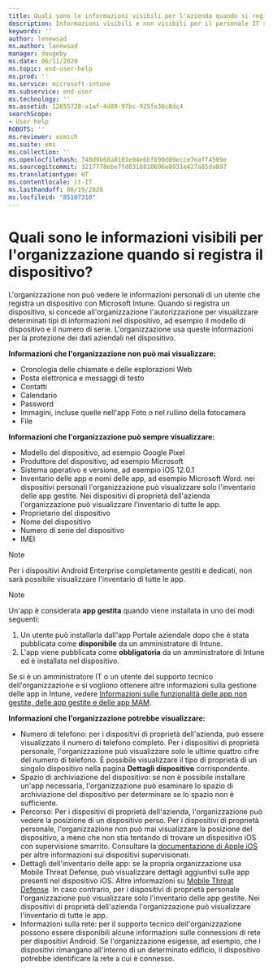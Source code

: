 ```yaml
---
title: Quali sono le informazioni visibili per l'azienda quando si registra il dispositivo?
description: Informazioni visibili e non visibili per il personale IT sul dispositivo gestito.
keywords: ''
author: lenewsad
ms.author: lanewsad
manager: dougeby
ms.date: 06/11/2020
ms.topic: end-user-help
ms.prod: ''
ms.service: microsoft-intune
ms.subservice: end-user
ms.technology: ''
ms.assetid: 12655728-a1af-4d89-97bc-925fe36c0dc4
searchScope:
- User help
ROBOTS: ''
ms.reviewer: esmich
ms.suite: ems
ms.collection: ''
ms.openlocfilehash: 740d9b68a0101e04e6bf690d09ecce7eaff4509e
ms.sourcegitcommit: 3217778ebe7fd0318810696e8931e427a85da897
ms.translationtype: HT
ms.contentlocale: it-IT
ms.lasthandoff: 06/19/2020
ms.locfileid: "85107310"
---
```

# <a name="what-information-can-my-organization-see-when-i-enroll-my-device"></a>Quali sono le informazioni visibili per l'organizzazione quando si registra il dispositivo?

L'organizzazione non può vedere le informazioni personali di un utente che registra un dispositivo con Microsoft Intune. Quando si registra un dispositivo, si concede all'organizzazione l'autorizzazione per visualizzare determinati tipi di informazioni nel dispositivo, ad esempio il modello di dispositivo e il numero di serie. L'organizzazione usa queste informazioni per la protezione dei dati aziendali nel dispositivo.

**Informazioni che l'organizzazione non può mai visualizzare:**

- Cronologia delle chiamate e delle esplorazioni Web
- Posta elettronica e messaggi di testo
- Contatti
- Calendario
- Password
- Immagini, incluse quelle nell'app Foto o nel rullino della fotocamera
- File

**Informazioni che l'organizzazione può sempre visualizzare:**

- Modello del dispositivo, ad esempio Google Pixel
- Produttore del dispositivo, ad esempio Microsoft
- Sistema operativo e versione, ad esempio iOS 12.0.1
- Inventario delle app e nomi delle app, ad esempio Microsoft Word. nei dispositivi personali l'organizzazione può visualizzare solo l'inventario delle app gestite. Nei dispositivi di proprietà dell'azienda l'organizzazione può visualizzare l'inventario di tutte le app.
- Proprietario del dispositivo
- Nome del dispositivo
- Numero di serie del dispositivo
- IMEI

 > [!NOTE]
 > Per i dispositivi Android Enterprise completamente gestiti e dedicati, non sarà possibile visualizzare l'inventario di tutte le app.
 
 > [!NOTE]
 > Un'app è considerata **app gestita** quando viene installata in uno dei modi seguenti:
 > 1. Un utente può installarla dall'app Portale aziendale dopo che è stata pubblicata come **disponibile** da un amministratore di Intune.
 > 2. L'app viene pubblicata come **obbligatoria** da un amministratore di Intune ed è installata nel dispositivo. 
 >
 > Se si è un amministratore IT o un utente del supporto tecnico dell'organizzazione e si vogliono ottenere altre informazioni sulla gestione delle app in Intune, vedere [Informazioni sulle funzionalità delle app non gestite, delle app gestite e delle app MAM](https://techcommunity.microsoft.com/t5/enterprise-mobility-security/understanding-the-capabilities-of-unmanaged-apps-managed-apps/ba-p/249164).
    
**Informazioni che l'organizzazione potrebbe visualizzare:**

- Numero di telefono: per i dispositivi di proprietà dell'azienda, può essere visualizzato il numero di telefono completo. Per i dispositivi di proprietà personale, l'organizzazione può visualizzare solo le ultime quattro cifre del numero di telefono. È possibile visualizzare il tipo di proprietà di un singolo dispositivo nella pagina **Dettagli dispositivo** corrispondente.
- Spazio di archiviazione del dispositivo: se non è possibile installare un'app necessaria, l'organizzazione può esaminare lo spazio di archiviazione del dispositivo per determinare se lo spazio non è sufficiente.  
- Percorso: Per i dispositivi di proprietà dell'azienda, l'organizzazione può vedere la posizione di un dispositivo perso. Per i dispositivi di proprietà personale, l'organizzazione non può mai visualizzare la posizione del dispositivo, a meno che non stia tentando di trovare un dispositivo iOS con supervisione smarrito. Consultare la [documentazione di Apple iOS](https://go.microsoft.com/fwlink/?linkid=853816) per altre informazioni sui dispositivi supervisionati.  
- Dettagli dell'inventario delle app: se la propria organizzazione usa Mobile Threat Defense, può visualizzare dettagli aggiuntivi sulle app presenti nel dispositivo iOS. Altre informazioni su [Mobile Threat Defense](set-up-mobile-threat-defense.md). In caso contrario, per i dispositivi di proprietà personale l'organizzazione può visualizzare solo l'inventario delle app gestite. Nei dispositivi di proprietà dell'azienda l'organizzazione può visualizzare l'inventario di tutte le app.
- Informazioni sulla rete: per il supporto tecnico dell'organizzazione possono essere disponibili alcune informazioni sulle connessioni di rete per dispositivi Android. Se l'organizzazione esigesse, ad esempio, che i dispositivi rimangano all'interno di un determinato edificio, il dispositivo potrebbe identificare la rete a cui è connesso. 
